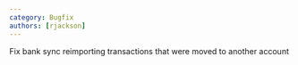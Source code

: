 ```yaml
---
category: Bugfix
authors: [rjackson]
---
```


Fix bank sync reimporting transactions that were moved to another account
